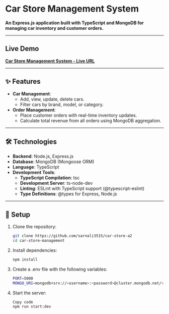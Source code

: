 # Car Store Management System

**An Express.js application built with TypeScript and MongoDB for managing car inventory and customer orders.**

---

## Live Demo

[**Car Store Management System - Live URL**](https://car-store-a2.vercel.app/)

---

## ✨ Features

- **Car Management**:
  - Add, view, update, delete cars.
  - Filter cars by brand, model, or category.
- **Order Management**:
  - Place customer orders with real-time inventory updates.
  - Calculate total revenue from all orders using MongoDB aggregation.

---

## 🛠️ Technologies

- **Backend**: Node.js, Express.js
- **Database**: MongoDB (Mongoose ORM)
- **Language**: TypeScript
- **Development Tools**:
  - **TypeScript Compilation**: tsc
  - **Development Server**: ts-node-dev
  - **Linting**: ESLint with TypeScript support (@typescript-eslint)
  - **Type Definitions**: @types for Express, Node.js

---

## 📝 Setup

1. Clone the repository:

   ```bash
   git clone https://github.com/sarnali3515/car-store-a2
   cd car-store-management
   ```

2. Install dependencies:

   ```bash
   npm install
   ```

3. Create a .env file with the following variables:

   ```bash
   PORT=5000
   MONGO_URI=mongodb+srv://<username>:<password>@cluster.mongodb.net/<dbname>
   ```

4. Start the server:

   ```bash
   Copy code
   npm run start:dev
   ```
